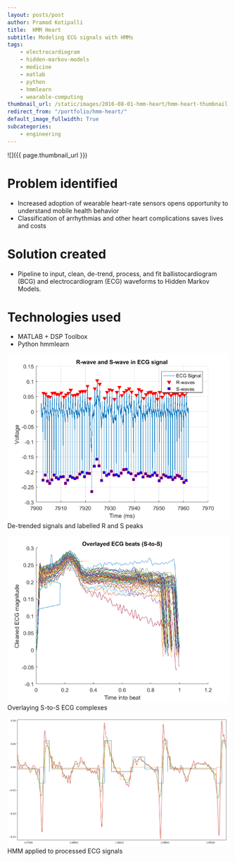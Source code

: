 ```yaml
---
layout: posts/post
author: Pramod Kotipalli
title:  HMM Heart
subtitle: Modeling ECG signals with HMMs
tags:
    - electrocardiogram
    - hidden-markov-models
    - medicine
    - matlab
    - python
    - hmmlearn
    - wearable-computing
thumbnail_url: /static/images/2016-08-01-hmm-heart/hmm-heart-thumbnail.png
redirect_from: "/portfolio/hmm-heart/"
default_image_fullwidth: True
subcategories:
    - engineering
---
```


![]({{ page.thumbnail_url }})

# Problem identified

- Increased adoption of wearable heart-rate sensors opens opportunity to understand mobile health behavior
- Classification of arrhythmias and other heart complications saves lives and costs

# Solution created

- Pipeline to input, clean, de-trend, process, and fit ballistocardiogram (BCG) and electrocardiogram (ECG) waveforms to Hidden Markov Models.

# Technologies used

- MATLAB + DSP Toolbox
- Python hmmlearn

![](/static/images/2016-08-01-hmm-heart/hmm-heart-detrended.png)
De-trended signals and labelled R and S peaks

![](/static/images/2016-08-01-hmm-heart/hmm-heart-overlayed.png)
Overlaying S-to-S ECG complexes

![](/static/images/2016-08-01-hmm-heart/hmm-heart-hmm-applied.png)
HMM applied to processed ECG signals
